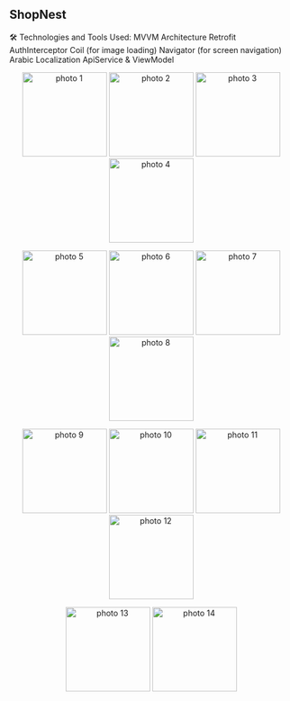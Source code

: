 <h2>ShopNest</h2>
<p>
🛠 Technologies and Tools Used:
MVVM Architecture
Retrofit
AuthInterceptor
Coil (for image loading)
Navigator (for screen navigation)
Arabic Localization
ApiService & ViewModel
</p>
<p align="center">
  <img src="https://github.com/user-attachments/assets/428a2f8b-7785-4f13-8dae-fd439c19edc4" alt="photo 1" width="150"/>
  <img src="https://github.com/user-attachments/assets/b03aaf64-cf3c-4ee4-984e-70009ce1f64b" alt="photo 2" width="150"/>
  <img src="https://github.com/user-attachments/assets/e7cb86ec-02ec-4ffb-8857-6313cb483b5e" alt="photo 3" width="150"/>
  <img src="https://github.com/user-attachments/assets/c9aefe23-990d-4d7b-9a5e-4bf31f205305" alt="photo 4" width="150"/>
</p>

<p align="center">
  <img src="https://github.com/user-attachments/assets/90a03be8-c75d-4291-841d-0106d137dc9f" alt="photo 5" width="150"/>
  <img src="https://github.com/user-attachments/assets/1ae8f356-2579-4bba-b375-328528f2eb93" alt="photo 6" width="150"/>
  <img src="https://github.com/user-attachments/assets/06d99001-81a2-4155-93fc-3989baea3d74" alt="photo 7" width="150"/>
  <img src="https://github.com/user-attachments/assets/88a6cd5d-151d-49c8-b4ff-d31c9eab608d" alt="photo 8" width="150"/>
</p>

<p align="center">
  <img src="https://github.com/user-attachments/assets/de3fa4fb-20b8-4076-9975-351d98adeb52" alt="photo 9" width="150"/>
  <img src="https://github.com/user-attachments/assets/317cd7f6-c653-4773-b5c2-ed3699ea6987" alt="photo 10" width="150"/>
  <img src="https://github.com/user-attachments/assets/e6915976-d10a-43f5-a15e-fe0b3bb11583" alt="photo 11" width="150"/>
  <img src="https://github.com/user-attachments/assets/4f881808-09ed-4465-b704-ed8d0d029001" alt="photo 12" width="150"/>
</p>

<p align="center">
  <img src="https://github.com/user-attachments/assets/7cecafa4-8aac-4cae-9e54-ed7d1abe44de" alt="photo 13" width="150"/>
  <img src="https://github.com/user-attachments/assets/02ce4ec0-88e0-48af-b6e9-1c726cdffef4" alt="photo 14" width="150"/>
</p>
